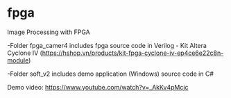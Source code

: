 # fpga
Image Processing with FPGA 

-Folder fpga_camer4 includes fpga source code in Verilog - Kit Altera Cyclone IV (https://hshop.vn/products/kit-fpga-cyclone-iv-ep4ce6e22c8n-module)

-Folder soft_v2 includes demo application (Windows) source code in C#

Demo video: https://www.youtube.com/watch?v=_AkKv4pMcjc
